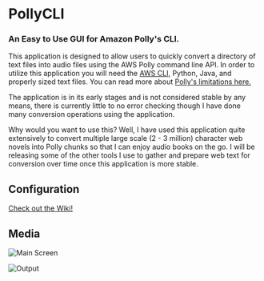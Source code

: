 # PollyCLI
### An Easy to Use GUI for Amazon Polly's CLI.

This application is designed to allow users to quickly convert a directory of text files into audio files using the AWS Polly command line API.  In order to utilize this application you will need the [AWS CLI](https://docs.aws.amazon.com/polly/latest/dg/getting-started-cli.html "AWS CLI"), Python, Java, and properly sized text files. You can read more about 
[Polly's limitations here.](https://docs.aws.amazon.com/polly/latest/dg/limits.html)

The application is in its early stages and is not considered stable by any means, there is currently little to no error checking though I have done many conversion operations using the application.

Why would you want to use this?  Well, I have used this application quite extensively to convert multiple large scale (2 - 3 million) character web novels into Polly chunks so that I can enjoy audio books on the go.  I will be releasing some of the other tools I use to gather and prepare web text for conversion over time once this application is more stable.

## Configuration
[Check out the Wiki!](https://github.com/Jboonie/PollyCLI/wiki/02-Getting-Started)

## Media

![Main Screen](https://i.imgur.com/LWpGeSH.png) 

![Output](https://i.imgur.com/2fmBoSN.png)




